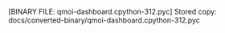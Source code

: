 [BINARY FILE: qmoi-dashboard.cpython-312.pyc]
Stored copy: docs/converted-binary/qmoi-dashboard.cpython-312.pyc
